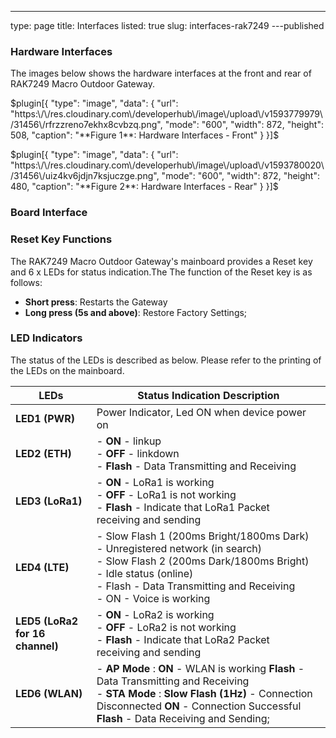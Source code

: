 ---
type: page
title: Interfaces
listed: true
slug: interfaces-rak7249
---published

### Hardware Interfaces

The images below shows the hardware interfaces at the front and rear of RAK7249 Macro Outdoor Gateway.

$plugin[{
    "type": "image",
    "data": {
        "url": "https:\/\/res.cloudinary.com\/developerhub\/image\/upload\/v1593779979\/31456\/rfrzzreno7ekhx8cvbzq.png",
        "mode": "600",
        "width": 872,
        "height": 508,
        "caption": "**Figure 1**: Hardware Interfaces - Front"
    }
}]$

$plugin[{
    "type": "image",
    "data": {
        "url": "https:\/\/res.cloudinary.com\/developerhub\/image\/upload\/v1593780020\/31456\/uiz4kv6jdjn7ksjuczge.png",
        "mode": "600",
        "width": 872,
        "height": 480,
        "caption": "**Figure 2**: Hardware Interfaces - Rear"
    }
}]$

### Board Interface

### Reset Key Functions

The RAK7249 Macro Outdoor Gateway's mainboard provides a Reset key and 6 x LEDs for status indication.The
The function of the Reset key is as follows:

- **Short press**: Restarts the Gateway
- **Long press (5s and above)**: Restore Factory Settings;

### LED Indicators

The status of the LEDs is described as below. Please refer to the printing of the LEDs
on the mainboard.

| **LEDs** | **Status Indication Description** | 
| ---- | ---- | 
| **LED1 (PWR)** | Power Indicator, Led ON when device power on | 
| **LED2 (ETH)** | - **ON** - linkup <br>- **OFF** - linkdown <br>- **Flash** - Data Transmitting and Receiving | 
| **LED3 (LoRa1)** | - **ON** - LoRa1 is working <br>- **OFF** - LoRa1 is not working <br>- **Flash** - Indicate that LoRa1 Packet<br>receiving and sending | 
| **LED4 (LTE)** | - Slow Flash 1 (200ms Bright/1800ms Dark)<br>- Unregistered network (in search) <br>- Slow Flash 2 (200ms Dark/1800ms Bright)<br>- Idle status (online) <br>- Flash - Data Transmitting and Receiving <br>- ON - Voice is working | 
| **LED5 (LoRa2 for 16 channel)** | - **ON** - LoRa2 is working <br>- **OFF** - LoRa2 is not working <br>- **Flash** - Indicate that LoRa2 Packet <br>receiving and sending | 
| **LED6 (WLAN)** | - **AP Mode** : **ON** - WLAN is working **Flash** - Data Transmitting and Receiving<br>- **STA Mode** : **Slow Flash (1Hz)** - Connection Disconnected **ON** - Connection Successful **Flash** - Data Receiving and Sending; | 


